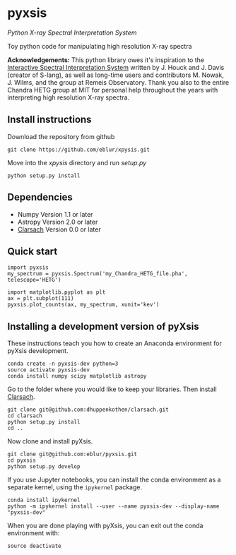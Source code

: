 # pyxsis
_Python X-ray Spectral Interpretation System_

Toy python code for manipulating high resolution X-ray spectra

**Acknowledgements:**
This python library owes it's inspiration to the [Interactive Spectral Interpretation System](http://adsabs.harvard.edu/abs/2000ASPC..216..591H) written by J. Houck and J. Davis (creator of S-lang), as well as long-time users and contributors M. Nowak, J. Wilms, and the group at Remeis Observatory. Thank you also to the entire Chandra HETG group at MIT for personal help throughout the years with interpreting high resolution X-ray spectra.

## Install instructions

Download the repository from github

```
git clone https://github.com/eblur/xpysis.git
```

Move into the _xpysis_ directory and run _setup.py_

```
python setup.py install
```

## Dependencies

+ Numpy Version 1.1 or later
+ Astropy Version 2.0 or later
+ [Clarsach](https://github.com/dhuppenkothen/clarsach) Version 0.0 or later

## Quick start

```
import pyxsis
my_spectrum = pyxsis.Spectrum('my_Chandra_HETG_file.pha', telescope='HETG')

import matplotlib.pyplot as plt
ax = plt.subplot(111)
pyxsis.plot_counts(ax, my_spectrum, xunit='kev')
```

## Installing a development version of pyXsis

These instructions teach you how to create an Anaconda environment for pyXsis development.

```
conda create -n pyxsis-dev python=3
source activate pyxsis-dev
conda install numpy scipy matplotlib astropy
```

Go to the folder where you would like to keep your libraries. Then install [Clarsach](https://github.com/dhuppenkothen/clarsach).
```
git clone git@github.com:dhuppenkothen/clarsach.git
cd clarsach
python setup.py install
cd ..
```

Now clone and install pyXsis.
```
git clone git@github.com:eblur/pyxsis.git
cd pyxsis
python setup.py develop
```

If you use Jupyter notebooks, you can install the conda environment as a separate kernel, using the `ipykernel` package.
```
conda install ipykernel
python -m ipykernel install --user --name pyxsis-dev --display-name "pyxsis-dev"
```

When you are done playing with pyXsis, you can exit out the conda environment with:
```
source deactivate
```
